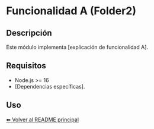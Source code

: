 # Funcionalidad A (Folder2)

## Descripción

Este módulo implementa [explicación de funcionalidad A].

## Requisitos

- Node.js >= 16
- [Dependencias específicas].

## Uso

[⬅ Volver al README principal](../README.md)
